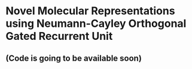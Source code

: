 # Novel Molecular Representations using Neumann-Cayley Orthogonal Gated Recurrent Unit

## (Code is going to be available soon)
